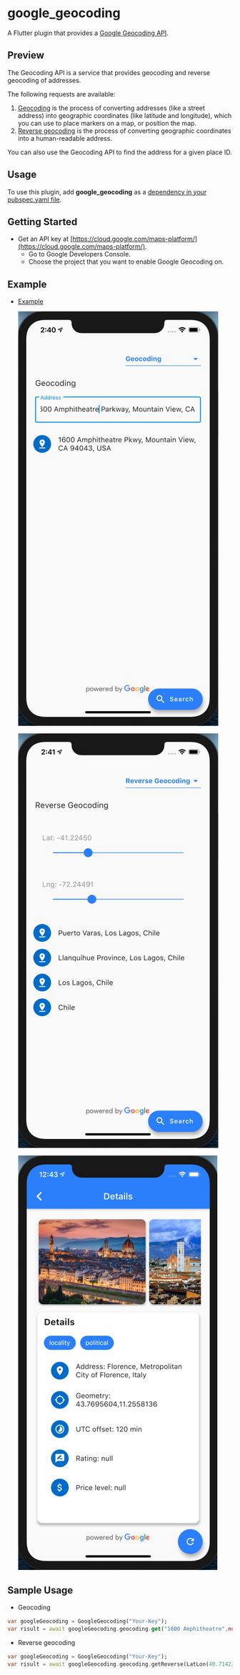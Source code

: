 
# google_geocoding

A Flutter plugin that provides a [Google Geocoding API](https://developers.google.com/maps/documentation/geocoding/start).

## Preview

The Geocoding API is a service that provides geocoding and reverse geocoding of addresses.

The following requests are available:

1. [Geocoding](https://developers.google.com/maps/documentation/geocoding/start?hl=en_GB#geocoding-request-and-response-latitudelongitude-lookup) is the process of converting addresses (like a street address) into geographic coordinates (like latitude and longitude), which you can use to place markers on a map, or position the map.
2. [Reverse geocoding](https://developers.google.com/maps/documentation/geocoding/start?hl=en_GB#reverse) is the process of converting geographic coordinates into a human-readable address.

You can also use the Geocoding API to find the address for a given place ID.

## Usage

To use this plugin, add **google_geocoding** as a [dependency in your pubspec.yaml file](https://flutter.dev/docs/development/packages-and-plugins/using-packages).

## Getting Started

- Get an API key at [https://cloud.google.com/maps-platform/](https://cloud.google.com/maps-platform/).
  - Go to Google Developers Console.
  - Choose the project that you want to enable Google Geocoding on.

## Example

- [Example](https://github.com/bazrafkan/google_geocoding/blob/master/example)

  ![Home page - Geocoding](example/images/home_geocoding.png)

  ![Home page - Reverse Geocoding](example/images/home_reverse_geocoding.png)

  ![Details page](example/images/details_page.png)

## Sample Usage

- Geocoding

```dart
var googleGeocoding = GoogleGeocoding("Your-Key");
var risult = await googleGeocoding.geocoding.get("1600 Amphitheatre",null);
```

- Reverse geocoding

```dart
var googleGeocoding = GoogleGeocoding("Your-Key");
var risult = await googleGeocoding.geocoding.getReverse(LatLon(40.714224,-73.961452));
```

